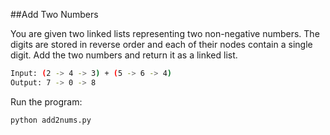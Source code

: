 ##Add Two Numbers

You are given two linked lists representing two non-negative numbers. The digits are stored in reverse order and each of their nodes contain a single digit. Add the two numbers and return it as a linked list.
```bash
Input: (2 -> 4 -> 3) + (5 -> 6 -> 4)
Output: 7 -> 0 -> 8
```

Run the program:
  ```bash
python add2nums.py
  ```

